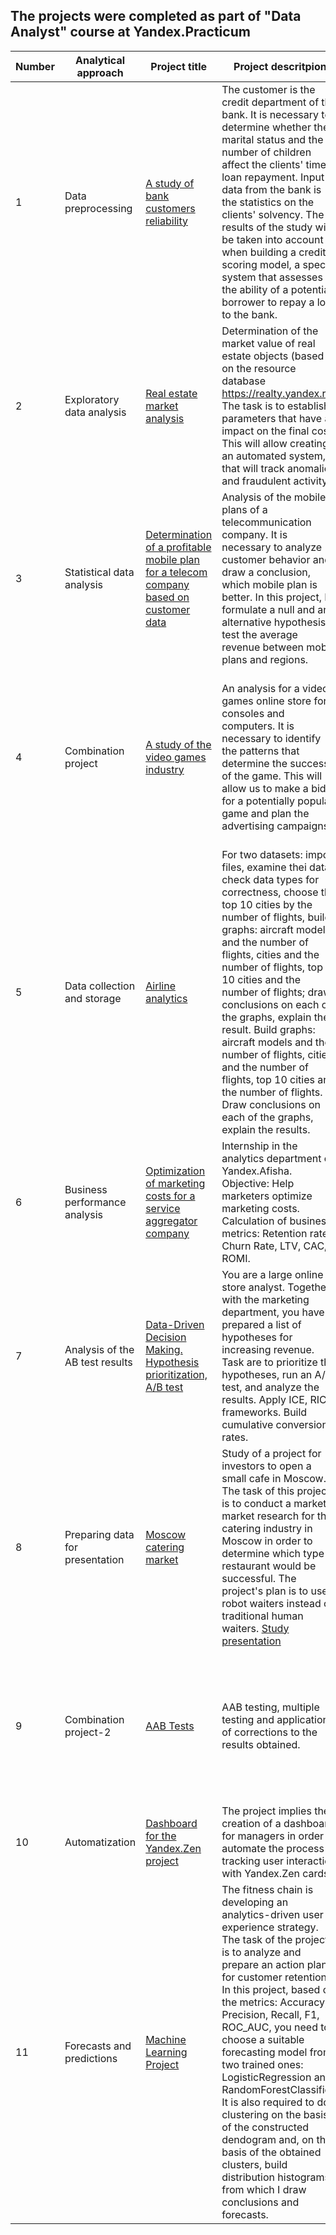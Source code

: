 ## The projects were completed as part of "Data Analyst" course at Yandex.Practicum

| Number | Analytical approach | Project title | Project descritpion | Tech stack used |
| ------ | ------------------- | ------------- | ------------------- | --------------- |
| 1 | Data preprocessing | [A study of bank customers reliability](https://github.com/Maximali89/Yandex_practicum/tree/main/Sprint_2_Credit_Score) | The customer is the credit department of the bank. It is necessary to determine whether the marital status and the number of children affect the clients' timely loan repayment. Input data from the bank is the statistics on the clients' solvency. The results of the study will be taken into account when building a credit scoring model, a special system that assesses the ability of a potential borrower to repay a loan to the bank. | Python, Pandas |
| 2 | Exploratory data analysis | [Real estate market analysis](https://github.com/Maximali89/Yandex_practicum/tree/main/Sprint_3_Real_estate) | Determination of the market value of real estate objects (based on the resource database https://realty.yandex.ru). The task is to establish parameters that have an impact on the final cost. This will allow creating an automated system, that will track anomalies and fraudulent activity. | Python, Pandas, Matplotlib |
| 3 | Statistical data analysis | [Determination of a profitable mobile plan for a telecom company based on customer data](https://github.com/Maximali89/Yandex_practicum/tree/main/Sprint_4_Telecom) | Analysis of the mobile plans of a telecommunication company. It is necessary to analyze customer behavior and draw a conclusion, which mobile plan is better. In this project, I formulate a null and an alternative hypothesis to test the average revenue between mobile plans and regions. | Python, Pandas, Matplotlib, Seaborn, NumPy, SciPy, descriptive statistics, statistical hypothesis testing |
| 4 | Combination project | [A study of the video games industry](https://github.com/Maximali89/Yandex_practicum/tree/main/Sprint_5_Games) | An analysis for a video games online store for consoles and computers. It is necessary to identify the patterns that determine the success of the game. This will allow us to make a bid for a potentially popular game and plan the advertising campaigns. | Python, Pandas, Matplotlib, Seaborn, NumPy, SciPy, Exploratory Data Analysis (EDA), Data Preprocessing, descriptive statistics, statistical hypothesis testing |
| 5 | Data collection and storage | [Airline analytics](https://github.com/Maximali89/Yandex_practicum/tree/main/Sprint_6_Airline) | For two datasets: import files, examine thei data, check data types for correctness, choose the top 10 cities by the number of flights, build graphs: aircraft models and the number of flights, cities and the number of flights, top 10 cities and the number of flights; draw conclusions on each of the graphs, explain the result. Build graphs: aircraft models and the number of flights, cities and the number of flights, top 10 cities and the number of flights. Draw conclusions on each of the graphs, explain the results. | Python, Pandas, Matplotlib, Seaborn, SQL, SciPy, hypotheses testing |
| 6 | Business performance analysis | [Optimization of marketing costs for a service aggregator company](https://github.com/Maximali89/Yandex_practicum/tree/main/Sprint_7_Web_Service) | Internship in the analytics department of Yandex.Afisha. Objective: Help marketers optimize marketing costs. Calculation of business metrics: Retention rate, Churn Rate, LTV, CAC, ROMI. | Python, Pandas, Matplotlib, Seaborn, cohort analysis, visualization of results, Retetion Rate, LTV, CAC, ROI. |
| 7 | Analysis of the AB test results | [Data-Driven Decision Making. Hypothesis prioritization, A/B test](https://github.com/Maximali89/Yandex_practicum/tree/main/Sprint_8_A-B_Test) | You are a large online store analyst. Together with the marketing department, you have prepared a list of hypotheses for increasing revenue. Task are to prioritize the hypotheses, run an A/B test, and analyze the results. Apply ICE, RICE frameworks. Build cumulative conversion rates. | Python, Pandas, Matplotlib, Seaborn, Hypothesis prioritization (ICE, RICE), A/B test (Mann-Whitney-Wilcoxon Test) |
| 8 | Preparing data for presentation | [Moscow catering market](https://github.com/Maximali89/Yandex_practicum/tree/main/Sprint_9_Restaurants) | Study of a project for investors to open a small cafe in Moscow. The task of this project is to conduct a market a market research for the catering industry in Moscow in order to determine which type of restaurant would be successful. The project's plan is to use robot waiters instead of traditional human waiters. [Study presentation](https://1drv.ms/b/s!AkOle23cUbde8ksgoTsI3D19GbkI?e=tqVghP) | Python, Pandas, Matplotlib, Seaborn, RegEx, external data access |
| 9 | Combination project-2 | [AAB Tests](https://github.com/Maximali89/Yandex_practicum/tree/main/Sprint_10_A-A-B_test_app) | AAB testing, multiple testing and application of corrections to the results obtained. | Python, Pandas, Matplotlib, Seaborn, Plotly, A/B testing, Statistical Hypotheses Testing, Product Metrics, Event Analytics |
| 10 | Automatization | [Dashboard for the Yandex.Zen project](https://github.com/Maximali89/Yandex_practicum/tree/main/Sprint_11_Dashboard) | The project implies the creation of a dashboard for managers in order to automate the process of tracking user interaction with Yandex.Zen cards. | Python, Pandas, Tableau, MS PowerPoint |
| 11 | Forecasts and predictions | [Machine Learning Project](https://github.com/Maximali89/Yandex_practicum/tree/main/Sprint_12_Gym_Churn) | The fitness chain is developing an analytics-driven user experience strategy. The task of the project is to analyze and prepare an action plan for customer retention. In this project, based on the metrics: Accuracy, Precision, Recall, F1, ROC_AUC, you need to choose a suitable forecasting model from two trained ones: LogisticRegression and RandomForestClassifier. It is also required to do clustering on the basis of the constructed dendogram and, on the basis of the obtained clusters, build distribution histograms, from which I draw conclusions and forecasts. | Python, Pandas, Matplotlib, Seaborn, Plotly, Sklearn, SciPy |
